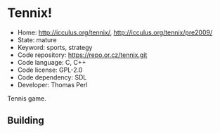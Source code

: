 # Tennix!

- Home: http://icculus.org/tennix/, http://icculus.org/tennix/pre2009/
- State: mature
- Keyword: sports, strategy
- Code repository: https://repo.or.cz/tennix.git
- Code language: C, C++
- Code license: GPL-2.0
- Code dependency: SDL
- Developer: Thomas Perl

Tennis game.

## Building
